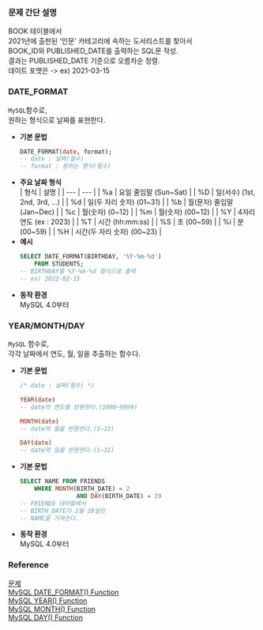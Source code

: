 ### 문제 간단 설명
BOOK 테이블에서<br>
2021년에 출판된 '인문' 카테고리에 속하는 도서리스트를 찾아서<br>
BOOK_ID와 PUBLISHED_DATE를 출력하는 SQL문 작성.<br>
결과는 PUBLISHED_DATE 기준으로 오름차순 정렬.<br>
데이트 포맷은 -> ex) 2021-03-15<br>

### DATE_FORMAT
`MySQL`함수로,<br>
원하는 형식으로 날짜를 표현한다.<br>
- **기본 문법**<br>
    ```sql
    DATE_FORMAT(date, format);
    -- date : 날짜(필수)
    -- format : 원하는 형식(필수)
    ```
- **주요 날짜 형식**<br>
    | 형식 | 설명 |
    | --- | --- |
    | %a | 요일 줄임말 (Sun~Sat) |
    | %D | 일(서수) (1st, 2nd, 3rd, …) |
    | %d | 일(두 자리 숫자) (01~31)  |
    | %b | 월(문자) 줄임말(Jan~Dec) |
    | %c | 월(숫자) (0~12) |
    | %m | 월(숫자) (00~12) |
    | %Y | 4자리 연도 (ex : 2023) |
    | %T | 시간 (hh:mm:ss) |
    | %S | 초 (00~59) |
    | %i | 분 (00~59) |
    | %H | 시간(두 자리 숫자) (00~23) |
- **예시**<br>
    ```sql
    SELECT DATE_FORMAT(BIRTHDAY, '%Y-%m-%d')
    	FROM STUDENTS;
    -- BIRTHDAY를 %Y-%m-%d 형식으로 출력
    -- ex) 2022-02-15
    ```
- **동작 환경**<br>
    MySQL 4.0부터

### YEAR/MONTH/DAY
`MySQL` 함수로,<br>
각각 날짜에서 연도, 월, 일을 추출하는 함수다.<br>
- **기본 문법**<br>
    ```sql
    /* date : 날짜(필수) */
    
    YEAR(date)
    -- date의 연도를 반환한다.(1000~9999)
    
    MONTH(date)
    -- date의 월을 반환한다.(1~12)
    
    DAY(date)
    -- date의 일을 반환한다.(1~31)
    ```
- **기본 문법**<br>
    ```sql
    SELECT NAME FROM FRIENDS
    	WHERE MONTH(BIRTH_DATE) = 2
    				AND DAY(BIRTH_DATE) = 29
    -- FRIENDS 테이블에서
    -- BIRTH_DATE가 2월 29일인
    -- NAME을 가져온다.
    ```
- **동작 환경**<br>
    MySQL 4.0부터

### Reference
[문제](https://school.programmers.co.kr/learn/courses/30/lessons/144853)<br>
[MySQL DATE_FORMAT() Function](https://www.w3schools.com/sql/func_mysql_date_format.asp)<br>
[MySQL YEAR() Function](https://www.w3schools.com/sql/func_mysql_year.asp)<br>
[MySQL MONTH() Function](https://www.w3schools.com/sql/func_mysql_month.asp)<br>
[MySQL DAY() Function](https://www.w3schools.com/sql/func_mysql_day.asp)<br>
